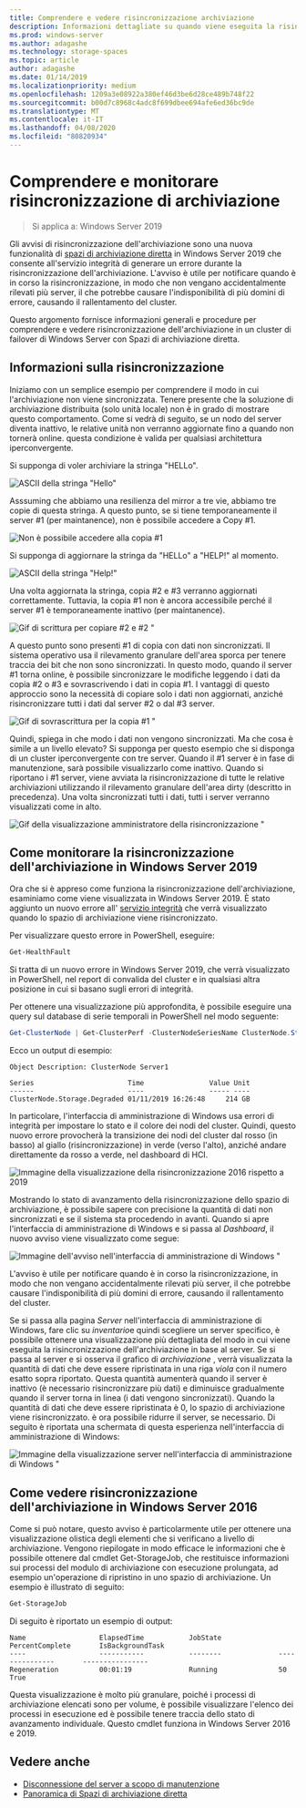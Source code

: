 ```yaml
---
title: Comprendere e vedere risincronizzazione archiviazione
description: Informazioni dettagliate su quando viene eseguita la risincronizzazione dell'archiviazione e su come visualizzarla in Windows Server 2019.
ms.prod: windows-server
ms.author: adagashe
ms.technology: storage-spaces
ms.topic: article
author: adagashe
ms.date: 01/14/2019
ms.localizationpriority: medium
ms.openlocfilehash: 1209a3e08922a380ef46d3be6d28ce489b748f22
ms.sourcegitcommit: b00d7c8968c4adc8f699dbee694afe6ed36bc9de
ms.translationtype: MT
ms.contentlocale: it-IT
ms.lasthandoff: 04/08/2020
ms.locfileid: "80820934"
---
```

# <a name="understand-and-monitor-storage-resync"></a>Comprendere e monitorare risincronizzazione di archiviazione

>Si applica a: Windows Server 2019

Gli avvisi di risincronizzazione dell'archiviazione sono una nuova funzionalità di [spazi di archiviazione diretta](storage-spaces-direct-overview.md) in Windows Server 2019 che consente all'servizio integrità di generare un errore durante la risincronizzazione dell'archiviazione. L'avviso è utile per notificare quando è in corso la risincronizzazione, in modo che non vengano accidentalmente rilevati più server, il che potrebbe causare l'indisponibilità di più domini di errore, causando il rallentamento del cluster. 

Questo argomento fornisce informazioni generali e procedure per comprendere e vedere risincronizzazione dell'archiviazione in un cluster di failover di Windows Server con Spazi di archiviazione diretta.

## <a name="understanding-resync"></a>Informazioni sulla risincronizzazione

Iniziamo con un semplice esempio per comprendere il modo in cui l'archiviazione non viene sincronizzata. Tenere presente che la soluzione di archiviazione distribuita (solo unità locale) non è in grado di mostrare questo comportamento. Come si vedrà di seguito, se un nodo del server diventa inattivo, le relative unità non verranno aggiornate fino a quando non tornerà online. questa condizione è valida per qualsiasi architettura iperconvergente. 

Si supponga di voler archiviare la stringa "HELLo". 

![ASCII della stringa "Hello"](media/understand-storage-resync/hello.png)

Asssuming che abbiamo una resilienza del mirror a tre vie, abbiamo tre copie di questa stringa. A questo punto, se si tiene temporaneamente il server #1 (per maintanence), non è possibile accedere a Copy #1.

![Non è possibile accedere alla copia #1](media/understand-storage-resync/copy1.png)

Si supponga di aggiornare la stringa da "HELLo" a "HELP!" al momento.

![ASCII della stringa "Help!"](media/understand-storage-resync/help.png)

Una volta aggiornata la stringa, copia #2 e #3 verranno aggiornati correttamente. Tuttavia, la copia #1 non è ancora accessibile perché il server #1 è temporaneamente inattivo (per maintanence). 

![Gif di scrittura per copiare #2 e #2 "](media/understand-storage-resync/write.gif)

A questo punto sono presenti #1 di copia con dati non sincronizzati. Il sistema operativo usa il rilevamento granulare dell'area sporca per tenere traccia dei bit che non sono sincronizzati. In questo modo, quando il server #1 torna online, è possibile sincronizzare le modifiche leggendo i dati da copia #2 o #3 e sovrascrivendo i dati in copia #1. I vantaggi di questo approccio sono la necessità di copiare solo i dati non aggiornati, anziché risincronizzare tutti i dati dal server #2 o dal #3 server.

![Gif di sovrascrittura per la copia #1 "](media/understand-storage-resync/overwrite.gif)

Quindi, spiega in che modo i dati non vengono sincronizzati. Ma che cosa è simile a un livello elevato? Si supponga per questo esempio che si disponga di un cluster iperconvergente con tre server. Quando il #1 server è in fase di manutenzione, sarà possibile visualizzarlo come inattivo. Quando si riportano i #1 server, viene avviata la risincronizzazione di tutte le relative archiviazioni utilizzando il rilevamento granulare dell'area dirty (descritto in precedenza). Una volta sincronizzati tutti i dati, tutti i server verranno visualizzati come in alto.

![Gif della visualizzazione amministratore della risincronizzazione "](media/understand-storage-resync/admin.gif)

## <a name="how-to-monitor-storage-resync-in-windows-server-2019"></a>Come monitorare la risincronizzazione dell'archiviazione in Windows Server 2019

Ora che si è appreso come funziona la risincronizzazione dell'archiviazione, esaminiamo come viene visualizzata in Windows Server 2019. È stato aggiunto un nuovo errore all' [servizio integrità](../../failover-clustering/health-service-overview.md) che verrà visualizzato quando lo spazio di archiviazione viene risincronizzato.

Per visualizzare questo errore in PowerShell, eseguire:

``` PowerShell
Get-HealthFault
```

Si tratta di un nuovo errore in Windows Server 2019, che verrà visualizzato in PowerShell, nel report di convalida del cluster e in qualsiasi altra posizione in cui si basano sugli errori di integrità. 

Per ottenere una visualizzazione più approfondita, è possibile eseguire una query sul database di serie temporali in PowerShell nel modo seguente:

```PowerShell
Get-ClusterNode | Get-ClusterPerf -ClusterNodeSeriesName ClusterNode.Storage.Degraded
```
Ecco un output di esempio:

```
Object Description: ClusterNode Server1

Series                       Time                Value Unit
------                       ----                ----- ----
ClusterNode.Storage.Degraded 01/11/2019 16:26:48     214 GB
```

In particolare, l'interfaccia di amministrazione di Windows usa errori di integrità per impostare lo stato e il colore dei nodi del cluster. Quindi, questo nuovo errore provocherà la transizione dei nodi del cluster dal rosso (in basso) al giallo (risincronizzazione) in verde (verso l'alto), anziché andare direttamente da rosso a verde, nel dashboard di HCI.

![Immagine della visualizzazione della risincronizzazione 2016 rispetto a 2019](media/understand-storage-resync/compare.png)

Mostrando lo stato di avanzamento della risincronizzazione dello spazio di archiviazione, è possibile sapere con precisione la quantità di dati non sincronizzati e se il sistema sta procedendo in avanti. Quando si apre l'interfaccia di amministrazione di Windows e si passa al *Dashboard*, il nuovo avviso viene visualizzato come segue:

![Immagine dell'avviso nell'interfaccia di amministrazione di Windows "](media/understand-storage-resync/alert.png)

L'avviso è utile per notificare quando è in corso la risincronizzazione, in modo che non vengano accidentalmente rilevati più server, il che potrebbe causare l'indisponibilità di più domini di errore, causando il rallentamento del cluster. 

Se si passa alla pagina *Server* nell'interfaccia di amministrazione di Windows, fare clic su *inventario*e quindi scegliere un server specifico, è possibile ottenere una visualizzazione più dettagliata del modo in cui viene eseguita la risincronizzazione dell'archiviazione in base al server. Se si passa al server e si osserva il grafico di *archiviazione* , verrà visualizzata la quantità di dati che deve essere ripristinata in una riga *viola* con il numero esatto sopra riportato. Questa quantità aumenterà quando il server è inattivo (è necessario risincronizzare più dati) e diminuisce gradualmente quando il server torna in linea (i dati vengono sincronizzati). Quando la quantità di dati che deve essere ripristinata è 0, lo spazio di archiviazione viene risincronizzato. è ora possibile ridurre il server, se necessario. Di seguito è riportata una schermata di questa esperienza nell'interfaccia di amministrazione di Windows:

![Immagine della visualizzazione server nell'interfaccia di amministrazione di Windows "](media/understand-storage-resync/server.png)

## <a name="how-to-see-storage-resync-in-windows-server-2016"></a>Come vedere risincronizzazione dell'archiviazione in Windows Server 2016

Come si può notare, questo avviso è particolarmente utile per ottenere una visualizzazione olistica degli elementi che si verificano a livello di archiviazione. Vengono riepilogate in modo efficace le informazioni che è possibile ottenere dal cmdlet Get-StorageJob, che restituisce informazioni sui processi del modulo di archiviazione con esecuzione prolungata, ad esempio un'operazione di ripristino in uno spazio di archiviazione. Un esempio è illustrato di seguito:

```PowerShell
Get-StorageJob
```

Di seguito è riportato un esempio di output:

```
Name                  ElapsedTime           JobState              PercentComplete       IsBackgroundTask
----                  -----------           --------              ---------------       ----------------
Regeneration          00:01:19              Running               50                    True

```

Questa visualizzazione è molto più granulare, poiché i processi di archiviazione elencati sono per volume, è possibile visualizzare l'elenco dei processi in esecuzione ed è possibile tenere traccia dello stato di avanzamento individuale. Questo cmdlet funziona in Windows Server 2016 e 2019.

## <a name="see-also"></a>Vedere anche

- [Disconnessione del server a scopo di manutenzione](maintain-servers.md)
- [Panoramica di Spazi di archiviazione diretta](storage-spaces-direct-overview.md)